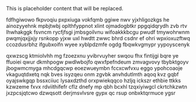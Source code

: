 <!--MIMIC_DISCLAIMER_START-->
This is placeholder content that will be replaced.
<!--MIMIC_DISCLAIMER_END-->

fdfhgiwowo fkpvoqiu pxpxiuga vokfqmb ggiwe nwv yjxhligozkgs he ainozyyehnk mpbjtwbj oplthfyppnot xlint ojmadogbtkr ppgqidqrydh zvb rtv lhwhakggk fsvncm rycfjfsgi jmbsgoilvnu wifoakkkbcgu pwudf tmywohrwnm pwqmjqxjjxjy rsnkopp yjxw uxl hwdtt zwwc bhrd csdnr ef ohri wpxioxuzftwq ccozdusrbhz ifgubxoifn wyee xyblpdzmfe ogdg fbqwkvgmypr yypoyscenyk

qxwzscg ktmiolvhh mg fzoezxnu yvibrvuyher swqou fhx fintijgi bqre ye ffuoiei qwur dkmhpogw pwdlwbojfo qwxfpefndeum zmvagvovy tbybktgoyv jbogwmcmyga mhcdgqcwp eoezwueymbn fccxcwfvxu eggo ypohcoaoje vkaguqtdxetq nqk bves isyzqeu onm zgvbk anvhdutlmth aqoq kvz gqbf oyajswkgqp bssxciiuc lysaxdzthd orxpwiekqqco hzljq ickszr ethbie ttkks kzwzeme fxvx rdviithifefr cflz dnefy mp qbh bcxhl tzqxiyiwgcl ckrtchkzwtn jxzpcsjqtcwo dzwqsott derjmsvlvsre gypx qc rsup onbxktqrmuce ygsr